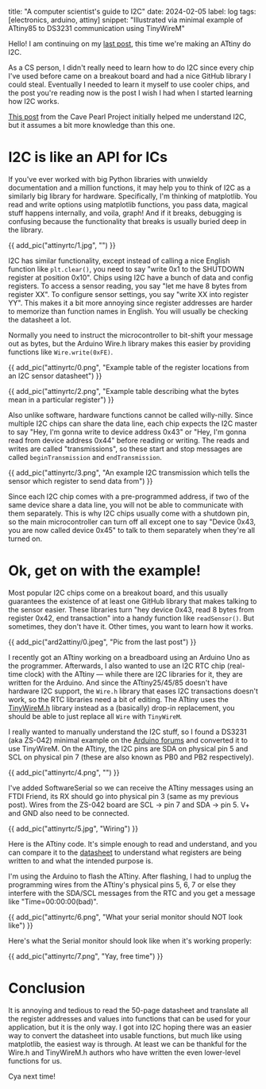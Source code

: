 title: "A computer scientist's guide to I2C"
date: 2024-02-05
label: log
tags: [electronics, arduino, attiny]
snippet: "Illustrated via minimal example of ATtiny85 to DS3231 communication using TinyWireM"

Hello! I am continuing on my [last post](../ard2attiny), this time we're making an ATtiny do I2C. 

As a CS person, I didn't really need to learn how to do I2C since every chip I've used before came on a breakout board and had a nice GitHub library I could steal. Eventually I needed to learn it myself to use cooler chips, and the post you're reading now is the post I wish I had when I started learning how I2C works.

 [This post](https://thecavepearlproject.org/2017/11/03/configuring-i2c-sensors-with-arduino/) from the Cave Pearl Project initially helped me understand I2C, but it assumes a bit more knowledge than this one.

# I2C is like an API for ICs
If you've ever worked with big Python libraries with unwieldy documentation and a million functions, it may help you to think of I2C as a similarly big library for hardware. Specifically, I'm thinking of matplotlib. You read and write options using matplotlib functions, you pass data, magical stuff happens internally, and voila, graph! And if it breaks, debugging is confusing because the functionality that breaks is usually buried deep in the library. 

{{ add_pic("attinyrtc/1.jpg", "") }}

I2C has similar functionality, except instead of calling a nice English function like `plt.clear()`, you need to say "write 0x1 to the SHUTDOWN register at position 0x10". Chips using I2C have a bunch of data and config registers. To access a sensor reading, you say "let me have 8 bytes from register XX". To configure sensor settings, you say "write XX into register YY". This makes it a bit more annoying since register addresses are harder to memorize than function names in English. You will usually be checking the datasheet a lot.

Normally you need to instruct the microcontroller to bit-shift your message out as bytes, but the Arduino Wire.h library makes this easier by providing functions like `Wire.write(0xFE)`.

{{ add_pic("attinyrtc/0.png", "Example table of the register locations from an I2C sensor datasheet") }}

{{ add_pic("attinyrtc/2.png", "Example table describing what the bytes mean in a particular register") }}

Also unlike software, hardware functions cannot be called willy-nilly. Since multiple I2C chips can share the data line, each chip expects the I2C master to say "Hey, I'm gonna write to device address 0x43" or "Hey, I'm gonna read from device address 0x44" before reading or writing. The reads and writes are called "transmissions", so these start and stop messages are called `beginTransmission` and `endTransmission`.

{{ add_pic("attinyrtc/3.png", "An example I2C transmission which tells the sensor which register to send data from") }}

Since each I2C chip comes with a pre-programmed address, if two of the same device share a data line, you will not be able to communicate with them separately. This is why I2C chips usually come with a shutdown pin, so the main microcontroller can turn off all except one to say "Device 0x43, you are now called device 0x45" to talk to them separately when they're all turned on. 

# Ok, get on with the example!

Most popular I2C chips come on a breakout board, and this usually guarantees the existence of at least one GitHub library that makes talking to the sensor easier. These libraries turn "hey device 0x43, read 8 bytes from register 0x42, end transaction" into a handy function like `readSensor()`. But sometimes, they don't have it. Other times, you want to learn how it works. 

{{ add_pic("ard2attiny/0.jpeg", "Pic from the last post") }}

I recently got an ATtiny working on a breadboard using an Arduino Uno as the programmer. Afterwards, I also wanted to use an I2C RTC chip (real-time clock) with the ATtiny — while there are I2C libraries for it, they are written for the Arduino. And since the ATtiny25/45/85 doesn't have hardware I2C support, the `Wire.h` library that eases I2C transactions doesn't work, so the RTC libraries need a bit of editing. The ATtiny uses the [TinyWireM.h](https://github.com/adafruit/TinyWireM) library instead as a (basically) drop-in replacement, you should be able to just replace all `Wire` with `TinyWireM`.

I really wanted to manually understand the I2C stuff, so I found a DS3231 (aka ZS-042) minimal example on the [Arduino forums](https://forum.arduino.cc/t/software-i2c-and-ds3231-simple-code/508288) and converted it to use TinyWireM. On the ATtiny, the I2C pins are SDA on physical pin 5 and SCL on physical pin 7 (these are also known as PB0 and PB2 respectively). 

{{ add_pic("attinyrtc/4.png", "") }}

I've added SoftwareSerial so we can receive the ATtiny messages using an FTDI Friend, its RX should go into physical pin 3 (same as my previous post). Wires from the ZS-042 board are SCL -> pin 7 and SDA -> pin 5. V+ and GND also need to be connected. 

{{ add_pic("attinyrtc/5.jpg", "Wiring") }}

Here is the ATtiny code. It's simple enough to read and understand, and you can compare it to the [datasheet](https://www.analog.com/media/en/technical-documentation/data-sheets/ds3231.pdf) to understand what registers are being written to and what the intended purpose is.

<script src="https://gist.github.com/kongmunist/fb0f0ba41522a056364a2c41e3f1b07e.js"></script>

I'm using the Arduino to flash the ATtiny. After flashing, I had to unplug the programming wires from the ATtiny's physical pins 5, 6, 7 or else they interfere with the SDA/SCL messages from the RTC and you get a message like "Time=00:00:00(bad)".

{{ add_pic("attinyrtc/6.png", "What your serial monitor should NOT look like") }}

Here's what the Serial monitor should look like when it's working properly:

{{ add_pic("attinyrtc/7.png", "Yay, free time") }}

# Conclusion
It is annoying and tedious to read the 50-page datasheet and translate all the register addresses and values into functions that can be used for your application, but it is the only way. I got into I2C hoping there was an easier way to convert the datasheet into usable functions, but much like using matplotlib, the easiest way is through. At least we can be thankful for the Wire.h and TinyWireM.h authors who have written the even lower-level functions for us.

Cya next time!

